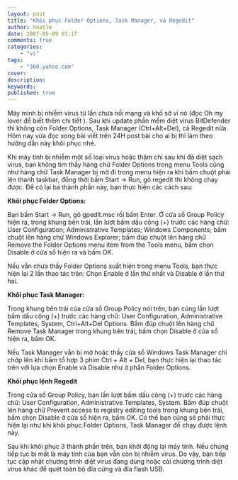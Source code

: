 ```yaml
---
layout: post
title: "Khôi phục Folder Options, Task Manager, và Regedit"
author: hoatle
date: 2007-05-09 01:17
comments: true
categories:
    - "vi"
tags:
    - "360.yahoo.com"
cover:
description:
keywords:
published: true
---
```


Máy mình bị nhiễm virus từ lần chưa nối mạng và khổ sở vì nó (đọc Oh my lover để biết thêm chi tiết
). Sau khi update phần mềm diệt virus BitDefender thì không còn Folder Options, Task Manager
(Ctrl+Alt+Del), cả Regedit nữa. Hôm nay vừa đọc xong bài viết trên 24H post bài cho ai bị thì làm
theo hướng dẫn này khôi phục nhé.

<!-- more -->

Khi máy tính bị nhiễm một số loại virus hoặc thậm chí sau khi đã diệt sạch virus, bạn không tìm thấy
hàng chữ Folder Options trong menu Tools cũng như hàng chữ Task Manager bị mờ đi trong menu hiện ra
khi bấm chuột phải lên thanh taskbar, đồng thời bấm Start -> Run, gõ regedit thì không chạy được.
Để có lại ba thành phần này, bạn thực hiện các cách sau:

**Khôi phục Folder Options:**

Bạn bấm Start -> Run, gõ gpedit.msc rồi bấm Enter. Ở cửa sổ Group Policy hiện ra, trong khung bên
trái, lần lượt bấm dấu cộng (+) trước các hàng chữ: User Configuration; Administrative Templates;
Windows Components; bấm chuột lên hàng chữ Windows Explorer; bấm đúp chuột lên hàng chữ Remove the
Folder Options menu item from the Tools menu, bấm chọn Disable ở cửa sổ hiện ra và bấm OK.

Nếu vẫn chưa thấy Folder Options xuất hiện trong menu Tools, bạn thực hiện lại 2 lần thao tác trên:
Chọn Enable ở lần thứ nhất và Disable ở lần thứ hai.

**Khôi phục Task Manager:**

Trong khung bên trái của cửa sổ Group Policy nói trên, bạn cũng lần lượt bấm dấu cộng (+) trước các
hàng chữ: User Configuration, Administrative Templates, System, Ctrl+Alt+Del Options. Bấm đúp chuột
lên hàng chữ Remove Task Manager trong khung bên trái, bấm chọn Disable ở cửa sổ hiện ra, bấm OK.

Nếu Task Manager vẫn bị mờ hoặc thấy cửa sổ Windows Task Manager chỉ chớp lên khi bấm tổ hợp 3 phím
Ctrl + Alt + Del, bạn thực hiện lại thao tác trên với lựa chọn Enable và Disable như ở phần Folder
Options.

**Khôi phục lệnh Regedit**

Trong cửa sổ Group Policy, bạn lần lượt bấm dấu cộng (+) trước các hàng chữ: User Configuration,
Administrative Templates, System. Bấm đúp chuột lên hàng chữ Prevent access to registry editing
tools trong khung bên trái, bấm chọn Disable ở cửa sổ hiện ra, bấm OK. Có thể bạn cũng sẽ phải thực
hiện lại như khi khôi phục Folder Options, Task Manager để chạy được lệnh này.

Sau khi khôi phục 3 thành phần trên, bạn khởi động lại máy tính. Nếu chúng tiếp tục bị mất là máy
tính của bạn vẫn còn bị nhiễm virus. Do vậy, bạn tiếp tục cập nhật chương trình diệt virus đang dùng
hoặc cài chương trình diệt virus khác để quét toàn bộ đĩa cứng và đĩa flash USB.
